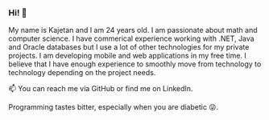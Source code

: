 ### Hi! 👋

My name is Kajetan and I am 24 years old. I am passionate about math and computer science.
I have commerical experience working with .NET, Java and Oracle databases but I use a lot of other technologies for my private projects. I am developing mobile and web applications in my free time. I believe that I have enough experience to smoothly move from technology to technology depending on the project needs.

📫 You can reach me via GitHub or find me on LinkedIn.

Programming tastes bitter, especially when you are diabetic 😜.

